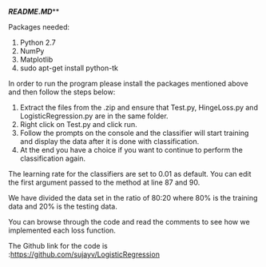 *********README.MD***********


Packages needed:
1. Python 2.7
2. NumPy
3. Matplotlib
4. sudo apt-get install python-tk


In order to run the program please install the packages mentioned above and then follow the steps below:

1. Extract the files from the .zip and ensure that Test.py, HingeLoss.py and LogisticRegression.py are in the same folder.
2. Right click on Test.py and click run.
3. Follow the prompts on the console and the classifier will start training and display the data after it is done with classification.
4. At the end you have a choice if you want to continue to perform the classification again.


The learning rate for the classifiers are set to 0.01 as default. You can edit the first argument passed to the method at line 87 and 90.

We have divided the data set in the ratio of 80:20 where 80% is the training data and 20% is the testing data.

You can browse through the code and read the comments to see how we implemented each loss function.

The Github link for the code is :https://github.com/sujayv/LogisticRegression
